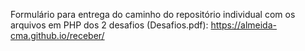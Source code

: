 Formulário para entrega do caminho do repositório individual com os arquivos em PHP dos 2 desafios (Desafios.pdf): https://almeida-cma.github.io/receber/
